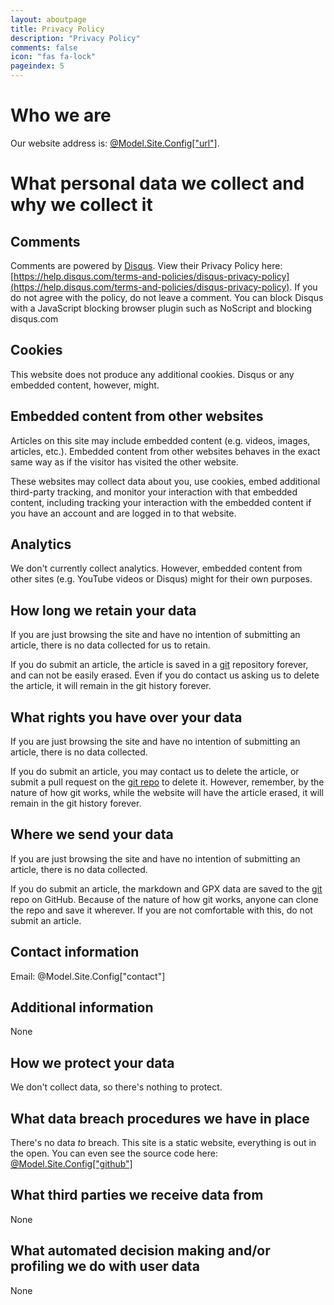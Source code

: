 ```yaml
---
layout: aboutpage
title: Privacy Policy
description: "Privacy Policy"
comments: false
icon: "fas fa-lock"
pageindex: 5
---
```


# Who we are

Our website address is: [@Model.Site.Config["url"]](@Model.Site.Config["url"]).

# What personal data we collect and why we collect it

## Comments

Comments are powered by [Disqus](https://disqus.com/).  View their Privacy Policy here: [https://help.disqus.com/terms-and-policies/disqus-privacy-policy](https://help.disqus.com/terms-and-policies/disqus-privacy-policy).  If you do not agree with the policy, do not leave a comment.  You can block Disqus with a JavaScript blocking browser plugin such as NoScript and blocking disqus.com

## Cookies

This website does not produce any additional cookies.  Disqus or any embedded content, however, might.

## Embedded content from other websites

Articles on this site may include embedded content (e.g. videos, images, articles, etc.). Embedded content from other websites behaves in the exact same way as if the visitor has visited the other website.

These websites may collect data about you, use cookies, embed additional third-party tracking, and monitor your interaction with that embedded content, including tracking your interaction with the embedded content if you have an account and are logged in to that website.

## Analytics

We don't currently collect analytics.  However, embedded content from other sites (e.g. YouTube videos or Disqus) might for their own purposes.

## How long we retain your data

If you are just browsing the site and have no intention of submitting an article, there is no data collected for us to retain.

If you do submit an article, the article is saved in a [git](@Model.Site.Config["github"]) repository forever, and can not be easily erased.  Even if you do contact us asking us to delete the article, it will remain in the git history forever.

## What rights you have over your data

If you are just browsing the site and have no intention of submitting an article, there is no data collected.

If you do submit an article, you may contact us to delete the article, or submit a pull request on the [git repo](@Model.Site.Config["github"]) to delete it.  However, remember, by the nature of how git works, while the website will have the article erased, it will remain in the git history forever.

## Where we send your data

If you are just browsing the site and have no intention of submitting an article, there is no data collected.

If you do submit an article, the markdown and GPX data are saved to the [git](@Model.Site.Config["github"]) repo on GitHub.  Because of the nature of how git works, anyone can clone the repo and save it wherever.  If you are not comfortable with this, do not submit an article.

## Contact information

Email: @Model.Site.Config["contact"]

## Additional information

None

## How we protect your data

We don't collect data, so there's nothing to protect.

## What data breach procedures we have in place

There's no data *to* breach.  This site is a static website, everything is out in the open.  You can even see the source code here: [@Model.Site.Config["github"]](@Model.Site.Config["github"])

## What third parties we receive data from

None

## What automated decision making and/or profiling we do with user data

None
